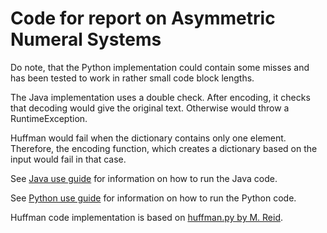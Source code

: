 # Code for report on Asymmetric Numeral Systems

Do note, that the Python implementation could contain some misses and has been tested to work in rather small code block lengths.

The Java implementation uses a double check. After encoding, it checks that decoding would give the original text. Otherwise would throw a RuntimeException. 

Huffman would fail when the dictionary contains only one element. Therefore, the encoding function, which creates a dictionary based on the input would fail in that case.

See [Java use guide](https://github.com/Martsim/crypto_seminar_2017_fall/wiki/Java-use-guide) for information on how to run the Java code.

See [Python use guide](https://github.com/Martsim/crypto_seminar_2017_fall/wiki/Python-use-guide) for information on how to run the Python code.

Huffman code implementation is based on [huffman.py by M. Reid](https://gist.github.com/mreid/fdf6353ec39d050e972b).

